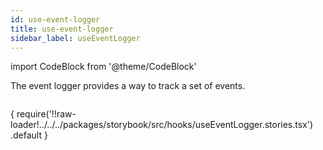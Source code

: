 ```yaml
---
id: use-event-logger
title: use-event-logger
sidebar_label: useEventLogger
---
```


import CodeBlock from '@theme/CodeBlock'

The event logger provides a way to track a set of events.

```tsx
```

<CodeBlock className="language-tsx">
  {
    require('!!raw-loader!../../../packages/storybook/src/hooks/useEventLogger.stories.tsx')
      .default
  }
</CodeBlock>
